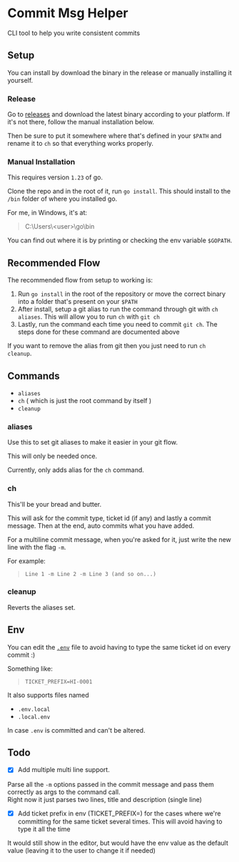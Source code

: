 # Commit Msg Helper

CLI tool to help you write consistent commits

## Setup

You can install by download the binary in the release or manually installing it yourself.

### Release

Go to [releases](https://github.com/LoyalPotato/commit-helper/releases) and download the latest binary according to your platform. If it's not there, follow the manual installation below.

Then be sure to put it somewhere where that's defined in your `$PATH` and rename it to `ch` so that everything works properly.

### Manual Installation

This requires version `1.23` of go.

Clone the repo and in the root of it, run `go install`.
This should install to the `/bin` folder of where you installed go.

For me, in Windows, it's at:
> C:\Users\\\<user>\go\bin

You can find out where it is by printing or checking the env variable `$GOPATH`.

## Recommended Flow

The recommended flow from setup to working is:

1. Run `go install` in the root of the repository or move the correct binary into a folder that's present on your `$PATH`
2. After install, setup a git alias to run the command through git with `ch aliases`. This will allow you to run `ch` with `git ch`
3. Lastly, run the command each time you need to commit `git ch`. The steps done for these command are documented above

If you want to remove the alias from git then you just need to run `ch cleanup`.

## Commands

- `aliases`
- `ch` ( which is just the root command by itself )
- `cleanup`

### aliases

Use this to set git aliases to make it easier in your git flow.

This will only be needed once.

Currently, only adds alias for the `ch` command.

### ch

This'll be your bread and butter.

This will ask for the commit type, ticket id (if any) and lastly a commit message.
Then at the end, auto commits what you have added.

For a multiline commit message, when you're asked for it, just write the new line with the flag `-m`.

For example:
>`Line 1 -m Line 2 -m Line 3 (and so on...)`

### cleanup

Reverts the aliases set.

## Env

You can edit the [`.env`](./.env) file to avoid having to type the same ticket id on every commit :)

Something like:
>`TICKET_PREFIX=HI-0001`

It also supports files named

- `.env.local`
- `.local.env`

In case `.env` is committed and can't be altered.

## Todo

- [x] Add multiple multi line support.

Parse all the `-m` options passed in the commit message and pass them correctly as args to the command call.\
Right now it just parses two lines, title and description (single line)

- [x] Add ticket prefix in env (TICKET_PREFIX=) for the cases where we're committing for the same ticket several times. This will avoid having to type it all the time

It would still show in the editor, but would have the env value as the default value (leaving it to the user to change it if needed)

